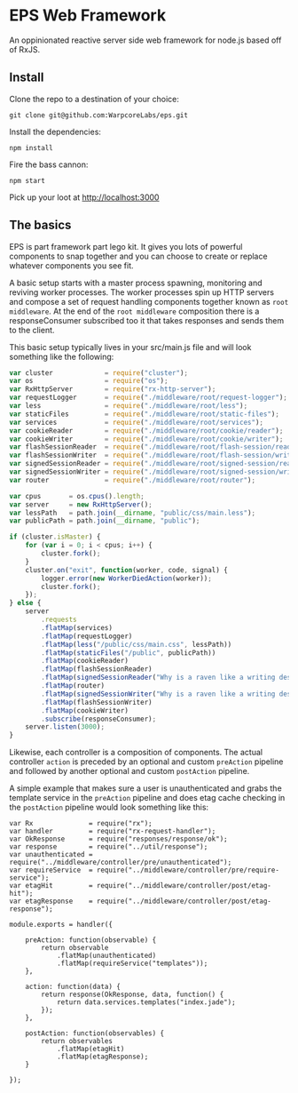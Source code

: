 EPS Web Framework
=================

An oppinionated reactive server side web framework for node.js based off of
RxJS.

Install
-------

Clone the repo to a destination of your choice:
```
git clone git@github.com:WarpcoreLabs/eps.git
```

Install the dependencies:
```
npm install
```

Fire the bass cannon:
```
npm start
```

Pick up your loot at [http://localhost:3000](http://localhost:3000)

The basics
----------

EPS is part framework part lego kit. It gives you lots of powerful components
to snap together and you can choose to create or replace whatever components
you see fit.

A basic setup starts with a master process spawning, monitoring and reviving
worker processes. The worker processes spin up HTTP servers and compose
a set of request handling components together known as `root middleware`.
At the end of the `root middleware` composition there is a responseConsumer
subscribed too it that takes responses and sends them to the client.

This basic setup typically lives in your src/main.js file and will look
something like the following:
```javascript
var cluster             = require("cluster");
var os                  = require("os");
var RxHttpServer        = require("rx-http-server");
var requestLogger       = require("./middleware/root/request-logger");
var less                = require("./middleware/root/less");
var staticFiles         = require("./middleware/root/static-files");
var services            = require("./middleware/root/services");
var cookieReader        = require("./middleware/root/cookie/reader");
var cookieWriter        = require("./middleware/root/cookie/writer");
var flashSessionReader  = require("./middleware/root/flash-session/reader");
var flashSessionWriter  = require("./middleware/root/flash-session/writer");
var signedSessionReader = require("./middleware/root/signed-session/reader");
var signedSessionWriter = require("./middleware/root/signed-session/writer");
var router              = require("./middleware/root/router");

var cpus       = os.cpus().length;
var server     = new RxHttpServer();
var lessPath   = path.join(__dirname, "public/css/main.less");
var publicPath = path.join(__dirname, "public");

if (cluster.isMaster) {
    for (var i = 0; i < cpus; i++) {
        cluster.fork();
    }
    cluster.on("exit", function(worker, code, signal) {
        logger.error(new WorkerDiedAction(worker));
        cluster.fork();
    });
} else {
    server
        .requests
        .flatMap(services)
        .flatMap(requestLogger)
        .flatMap(less("/public/css/main.css", lessPath))
        .flatMap(staticFiles("/public", publicPath))
        .flatMap(cookieReader)
        .flatMap(flashSessionReader)
        .flatMap(signedSessionReader("Why is a raven like a writing desk?"))
        .flatMap(router)
        .flatMap(signedSessionWriter("Why is a raven like a writing desk?"))
        .flatMap(flashSessionWriter)
        .flatMap(cookieWriter)
        .subscribe(responseConsumer);
    server.listen(3000);
}
```

Likewise, each controller is a composition of components. The actual controller
`action` is preceded by an optional and custom `preAction` pipeline and followed
by another optional and custom `postAction` pipeline.

A simple example that makes sure a user is unauthenticated and grabs the
template service in the `preAction` pipeline and does etag cache checking
in the `postAction` pipeline would look something like this:
```
var Rx              = require("rx");
var handler         = require("rx-request-handler");
var OkResponse      = require("responses/response/ok");
var response        = require("../util/response");
var unauthenticated = require("../middleware/controller/pre/unauthenticated");
var requireService  = require("../middleware/controller/pre/require-service");
var etagHit         = require("../middleware/controller/post/etag-hit");
var etagResponse    = require("../middleware/controller/post/etag-response");

module.exports = handler({

    preAction: function(observable) {
        return observable
            .flatMap(unauthenticated)
            .flatMap(requireService("templates"));
    },

    action: function(data) {
        return response(OkResponse, data, function() {
            return data.services.templates("index.jade");
        });
    },

    postAction: function(observables) {
        return observables
            .flatMap(etagHit)
            .flatMap(etagResponse);
    }

});
```
